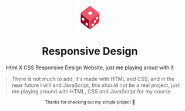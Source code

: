 <div align="center">
   <img src="https://raw.githubusercontent.com/twitter/twemoji/d94f4cf793e6d5ca592aa00f58a88f6a4229ad43/assets/svg/1f3b2.svg" width="64">
 <h1>Responsive Design</h1>
 <p>Html X CSS Responsive Design Website, just me playing aroud with it</p>
</div> 

> There is not much to add, it's made with HTML and CSS, and in the near future I will and JavaScript, this should not be a real project, just me playing around with HTML, CSS and JavaScript for my course.
<div align="center">
  <sup> Thanks for checking out my simple project 👋</sup>
</div>
